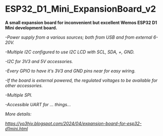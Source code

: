 # ESP32_D1_Mini_ExpansionBoard_v2
<p><strong>A small expansion board for inconvenient but excellent Wemos ESP32 D1 Mini development board.</strong></p>
<p><em>-Power supply from a various sources; both from USB and from external 6-20V.</em></p>
<p><em>-Multiple I2C configured to use I2C LCD with SCL, SDA, +, GND.</em></p>
<p><em>-I2C for 3V3 and 5V accessories.</em></p>
<p><em>-Every GPIO to have it's 3V3 and GND pins near for easy wiring.</em></p>
<p><em>-If the board is external powered, the regulated voltages to be available for other accessories.</em></p>
<p><em>-Multiple SPI.</em></p>
<p><em>-Accessible UART for ... things...</em></p>
<p><em>More details:</em></p>
<p><em><a href="https://yo3hjv.blogspot.com/2024/04/expansion-board-for-esp32-d1mini.html">https://yo3hjv.blogspot.com/2024/04/expansion-board-for-esp32-d1mini.html</a></em></p>
<p>&nbsp;</p>
